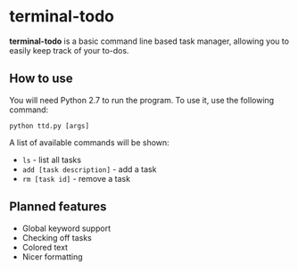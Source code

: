# terminal-todo

**terminal-todo** is a basic command line based task manager, allowing you to easily keep track of your to-dos. 

## How to use
You will need Python 2.7 to run the program. To use it, use the following command:
```
python ttd.py [args]
```
A list of available commands will be shown:
* ```ls``` - list all tasks
* ```add [task description]``` - add a task
* ```rm [task id]``` - remove a task

## Planned features
* Global keyword support
* Checking off tasks
* Colored text
* Nicer formatting